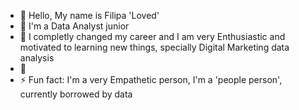 - 👋 Hello, My name is Filipa 'Loved'
- 👀 I'm a Data Analyst junior
- 🌱 I completly changed my career and I am very Enthusiastic and motivated to learning new things, specially Digital Marketing data analysis
- 💞️ 
- ⚡ Fun fact:  I'm a very Empathetic person, I'm a 'people person', currently borrowed by data


